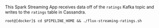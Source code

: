 This Spark Streaming App receives data off of the `ratings` Kafka topic and writes to the `ratings` table in Cassandra. 
```
root@[docker]$ cd $PIPELINE_HOME && ./flux-streaming-ratings.sh
```